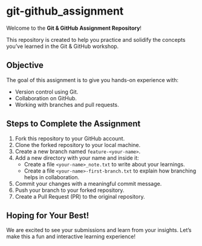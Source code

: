 # git-github_assignment  

Welcome to the **Git & GitHub Assignment Repository**! 

This repository is created to help you practice and solidify the concepts you’ve learned in the Git & GitHub workshop.  

## Objective  
The goal of this assignment is to give you hands-on experience with:  
- Version control using Git.  
- Collaboration on GitHub.  
- Working with branches and pull requests.  

## Steps to Complete the Assignment  
1. Fork this repository to your GitHub account.  
2. Clone the forked repository to your local machine.  
3. Create a new branch named `feature-<your-name>`.  
4. Add a new directory with your name and inside it:  
   - Create a file `<your-name>_note.txt` to write about your learnings.  
   - Create a file `<your-name>-first-branch.txt` to explain how branching helps in collaboration.  
5. Commit your changes with a meaningful commit message.  
6. Push your branch to your forked repository.  
7. Create a Pull Request (PR) to the original repository.  

## Hoping for Your Best!  
We are excited to see your submissions and learn from your insights. Let’s make this a fun and interactive learning experience!   


